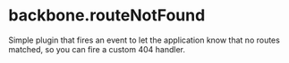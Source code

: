 backbone.routeNotFound
======================

Simple plugin that fires an event to let the application know that no routes matched, so you can fire a custom 404 handler.